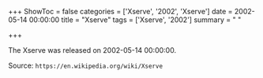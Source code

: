 +++
ShowToc = false
categories = ['Xserve', '2002', 'Xserve']
date = 2002-05-14 00:00:00
title = "Xserve"
tags = ['Xserve', '2002']
summary = " "

+++

The Xserve was released on 2002-05-14 00:00:00.

Source: `https://en.wikipedia.org/wiki/Xserve`
